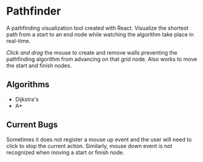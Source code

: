 # Pathfinder

A pathfinding visualization tool created with React. Visualize the shortest path from a start to an end node while watching the algorithm take place in real-time.

_Click and drag_ the mouse to create and remove walls preventing the pathfinding algorithm from advancing on that grid node. Also works to move the start and finish nodes.

## Algorithms

- Dijkstra's
- A\*

## Current Bugs

Sometimes it does not register a mouse up event and the user will need to click to stop the current action. Similarly, mouse down event is not recognized when moving a start or finish node.
